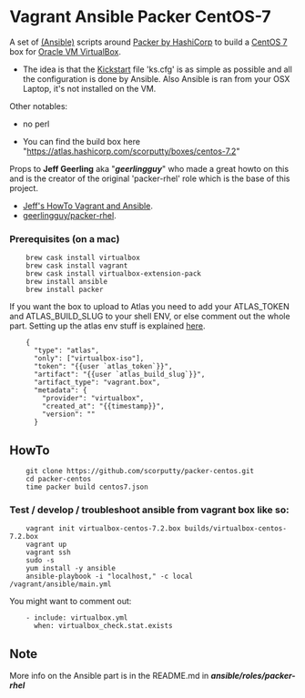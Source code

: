 # Vagrant Ansible Packer CentOS-7
A set of [(Ansible)](https://www.ansible.com) scripts around [Packer by HashiCorp](https://www.packer.io/) to build a [CentOS 7](https://www.centos.org) box for [Oracle VM VirtualBox](https://www.virtualbox.org).

- The idea is that the [Kickstart](http://pykickstart.readthedocs.io/en/latest/) file 'ks.cfg' is as simple as possible and all the configuration is done by Ansible. Also Ansible is ran from your OSX Laptop, it's not installed on the VM.

Other notables:

- no perl

- You can find the build box here "https://atlas.hashicorp.com/scorputty/boxes/centos-7.2"

Props to **Jeff Geerling** aka "***geerlingguy***" who made a great howto on this and is the creator of the original 'packer-rhel' role which is the base of this project.

- [Jeff's HowTo Vagrant and Ansible](http://www.jeffgeerling.com/blog/server-vm-images-ansible-and-packer).
- [geerlingguy/packer-rhel](https://galaxy.ansible.com/geerlingguy/packer-rhel/).

### Prerequisites (on a mac)
```
    brew cask install virtualbox
    brew cask install vagrant
    brew cask install virtualbox-extension-pack
    brew install ansible
    brew install packer
```
If you want the box to upload to Atlas you need to add your ATLAS_TOKEN and ATLAS_BUILD_SLUG to your shell ENV, or else comment out the whole part. Setting up the atlas env stuff is explained [here](https://vagrantcloud.com/help/packer/builds/build-environment).
```
    {
      "type": "atlas",
      "only": ["virtualbox-iso"],
      "token": "{{user `atlas_token`}}",
      "artifact": "{{user `atlas_build_slug`}}",
      "artifact_type": "vagrant.box",
      "metadata": {
        "provider": "virtualbox",
        "created_at": "{{timestamp}}",
        "version": ""
      }
```

## HowTo
```
    git clone https://github.com/scorputty/packer-centos.git
    cd packer-centos
    time packer build centos7.json
```

### Test / develop / troubleshoot ansible from vagrant box like so:
```
    vagrant init virtualbox-centos-7.2.box builds/virtualbox-centos-7.2.box
    vagrant up
    vagrant ssh
    sudo -s
    yum install -y ansible
    ansible-playbook -i "localhost," -c local /vagrant/ansible/main.yml
```
You might want to comment out:
```
    - include: virtualbox.yml
      when: virtualbox_check.stat.exists
```  

## Note
More info on the Ansible part is in the README.md in ***ansible/roles/packer-rhel***
